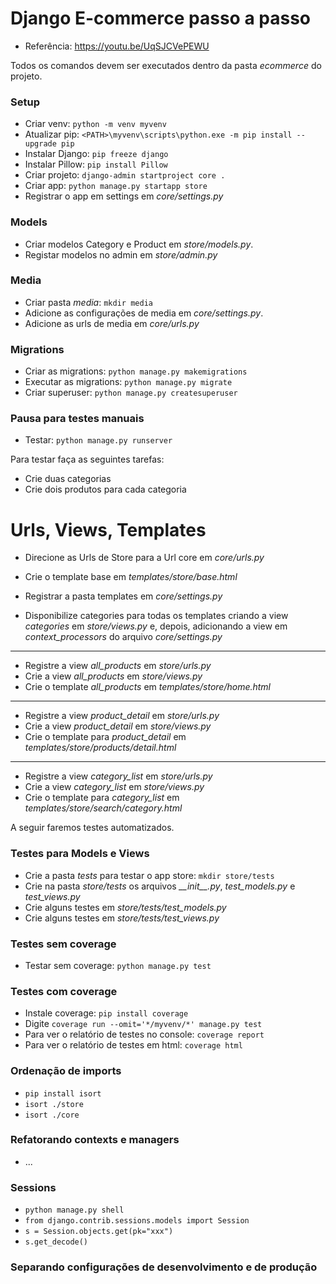 # Django E-commerce passo a passo

- Referência: https://youtu.be/UqSJCVePEWU

Todos os comandos devem ser executados dentro da pasta *ecommerce* do projeto.

### Setup

- Criar venv: `python -m venv myvenv`
- Atualizar pip: `<PATH>\myvenv\scripts\python.exe -m pip install --upgrade pip`
- Instalar Django: `pip freeze django`
- Instalar Pillow: `pip install Pillow`
- Criar projeto: `django-admin startproject core .`
- Criar app: `python manage.py startapp store`
- Registrar o app em settings em *core/settings.py*

### Models

- Criar modelos Category e Product em *store/models.py*.
- Registar modelos no admin em *store/admin.py*

### Media

- Criar pasta *media*: `mkdir media`
- Adicione as configurações de media em *core/settings.py*.
- Adicione as urls de media em *core/urls.py*

### Migrations

- Criar as migrations: `python manage.py makemigrations`
- Executar as migrations: `python manage.py migrate`
- Criar superuser: `python manage.py createsuperuser`

### Pausa para testes manuais

- Testar: `python manage.py runserver`

Para testar faça as seguintes tarefas:

- Crie duas categorias
- Crie dois produtos para cada categoria

# Urls, Views, Templates

- Direcione as Urls de Store para a Url core em *core/urls.py*
- Crie o template base em *templates/store/base.html*
- Registrar a pasta templates em *core/settings.py*

- Disponibilize categories para todas os templates criando a view *categories* em *store/views.py* e, depois, adicionando a view em *context_processors* do arquivo *core/settings.py*

---

- Registre a view *all_products* em *store/urls.py*
- Crie a view *all_products* em *store/views.py*
- Crie o template *all_products* em *templates/store/home.html*

---

- Registre a view *product_detail* em *store/urls.py*
- Crie a view *product_detail* em *store/views.py*
- Crie o template para *product_detail* em *templates/store/products/detail.html*

---

- Registre a view *category_list* em *store/urls.py*
- Crie a view *category_list* em *store/views.py*
- Crie o template para *category_list* em *templates/store/search/category.html*

A seguir faremos testes automatizados.

### Testes para Models e Views

- Crie a pasta *tests* para testar o app store: `mkdir store/tests`
- Crie na pasta *store/tests* os arquivos *\_\_init\_\_.py*, *test_models.py* e *test_views.py*
- Crie alguns testes em *store/tests/test_models.py*
- Crie alguns testes em *store/tests/test_views.py*

### Testes sem coverage

- Testar sem coverage: `python manage.py test`

### Testes com coverage

- Instale coverage: `pip install coverage`
- Digite `coverage run --omit='*/myvenv/*' manage.py test`
- Para ver o relatório de testes no console: `coverage report`
- Para ver o relatório de testes em html: `coverage html`

### Ordenação de imports

- `pip install isort`
- `isort ./store`
- `isort ./core`

### Refatorando contexts e managers

- ...

### Sessions

- `python manage.py shell`
- `from django.contrib.sessions.models import Session`
- `s = Session.objects.get(pk="xxx")`
- `s.get_decode()`

### Separando configurações de desenvolvimento e de produção